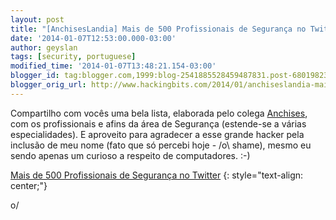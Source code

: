 ```yaml
---
layout: post
title: "[AnchisesLandia] Mais de 500 Profissionais de Segurança no Twitter"
date: '2014-01-07T12:53:00.000-03:00'
author: geyslan
tags: [security, portuguese]
modified_time: '2014-01-07T13:48:21.154-03:00'
blogger_id: tag:blogger.com,1999:blog-2541885528459487831.post-6801982322604441068
blogger_orig_url: http://www.hackingbits.com/2014/01/anchiseslandia-mais-de-500.html
---
```


Compartilho com vocês uma bela lista, elaborada pelo colega
[Anchises](http://anchisesbr.blogspot.com.br/), com os profissionais e afins da
área de Segurança (estende-se a várias especialidades). E aproveito para
agradecer a esse grande hacker pela inclusão de meu nome (fato que só percebi
hoje - /o\ shame), mesmo eu sendo apenas um curioso a respeito de computadores. :-)

[Mais de 500 Profissionais de Segurança no Twitter](http://anchisesbr.blogspot.com.br/2010/01/seguranca-72-perfis-de-profissionais-de.html)
{: style="text-align: center;"}

o/
